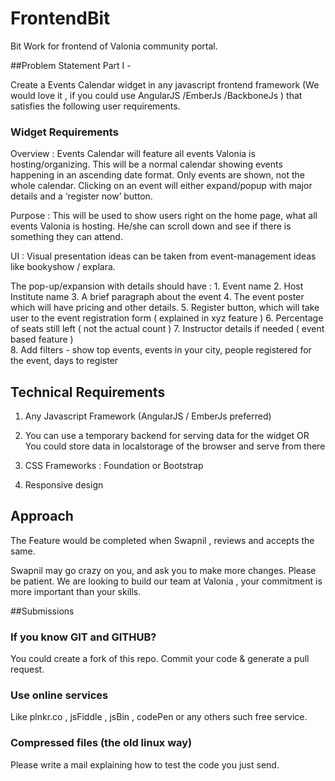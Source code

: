 # FrontendBit
Bit Work for frontend of Valonia community portal. 

##Problem Statement Part I - 

Create a Events Calendar widget in any javascript frontend framework (We would love it , if you could use AngularJS /EmberJs /BackboneJs ) that satisfies the following user requirements.


### Widget Requirements

   Overview : Events Calendar will feature all events Valonia is hosting/organizing. This will be a normal calendar showing events happening in an ascending date format. Only events are shown, not the whole calendar. Clicking on an event will either expand/popup with major details and a ‘register now’ button. 

   Purpose : This will be used to show users right on the home page, what all events Valonia is hosting. He/she can scroll down and see if there is something they can attend.

   UI : Visual presentation ideas can be taken from event-management ideas like bookyshow / explara.
   
   The pop-up/expansion with details should have : 
    	1. Event name 
		2. Host Institute name
		3. A brief paragraph about the event
		4. The event poster which will have pricing and other details. 
		5. Register button, which will take user to the event registration form ( explained in xyz feature ) 
		6. Percentage of seats still left ( not the actual count ) 
		7. Instructor details if needed ( event based feature )  
		8. Add filters - show top events, events in your city, people registered for the event, days to register 

## Technical Requirements
  
   1. Any Javascript Framework (AngularJS / EmberJs preferred)

   2.  You can use a temporary backend for serving data for the widget 
      		                		OR 
       You could store data in localstorage of the browser and serve from there

   3. CSS Frameworks : Foundation or Bootstrap

   4. Responsive design 

## Approach 

The Feature would be completed when Swapnil , reviews and accepts the same. 

Swapnil may go crazy on you, and ask you to make more changes. Please be patient. We are looking to build our team at Valonia , your commitment is more important than your skills. 

##Submissions

### If you know GIT and GITHUB?
You could create a fork of this repo. 
Commit your code & generate a pull request. 

### Use online services 

Like plnkr.co , jsFiddle , jsBin , codePen or any others such free service. 

### Compressed files (the old linux way)

Please write a mail explaining how to test the code you just send. 












